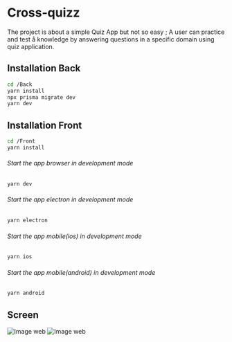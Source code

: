 # Cross-quizz

The project is about a simple Quiz App but not so easy ; A user can practice and test å knowledge by answering questions in a specific domain using quiz application.

## Installation Back

```bash
cd /Back 
yarn install 
npx prisma migrate dev
yarn dev
```
## Installation Front

```bash
cd /Front
yarn install 
```
###### Start the app browser in development mode

```bash
yarn dev
```

###### Start the app electron in development mode

```bash
yarn electron
```

###### Start the app mobile(ios) in development mode

```bash
yarn ios
```

###### Start the app mobile(android) in development mode

```bash
yarn android
```

## Screen
![Image web](/Screen/web.png)
![Image web](/Screen/desktop.png)

